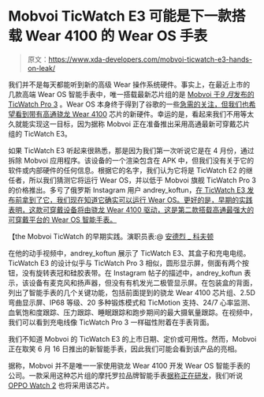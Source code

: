 # Mobvoi TicWatch E3 可能是下一款搭载 Wear 4100 的 Wear OS 手表

> 原文：<https://www.xda-developers.com/mobvoi-ticwatch-e3-hands-on-leak/>

我们并不是每天都能听到新的高级 Wear 操作系统硬件。事实上，在最近上市的几款高端 Wear OS 智能手表中，唯一搭载最新芯片组的是 [Mobvoi 于*9 月*发布的 TicWatch Pro 3](https://www.xda-developers.com/mobvoi-ticwatch-pro-3-smartwatch-google-wear-os-qualcomm-snapdragon-wear-4100-launch/) 。Wear OS 本身终于得到了谷歌的一些[急需的关注，但我们也希望看到带有高通](https://www.xda-developers.com/new-wear-os-update-hands-on/)[骁龙 Wear 4100](https://www.xda-developers.com/qualcomm-snapdragon-4100-announcement-wear-os-smartwatches/) 芯片的新硬件。幸运的是，看起来我们不用等太久就能实现这一目标，因为据称 Mobvoi 正在准备推出采用高通最新可穿戴芯片组的 TicWatch E3。

如果 TicWatch E3 听起来很熟悉，那是因为我们第一次听说它是在 4 月份，通过拆除 Mobvoi 应用程序。该设备的一个渲染包含在 APK 中，但我们没有关于它的软件或内部硬件的任何信息。根据它的名字，我们认为它将是 TicWatch E2 的继任者，所以我们猜测它将运行 Wear OS，并以低于 Mobvoi 旗舰 TicWatch Pro 3 的价格推出。多亏了俄罗斯 Instagram 用户 andrey_koftun，[在 TicWatch E3 发布前拿到了它，我们现在知道它确实可以运行 Wear OS。更好的是，早期的实践表明，这款可穿戴设备将由骁龙 Wear 4100 驱动，这是第二款搭载高通最强大的可穿戴平台的 Wear OS 智能手表。](https://www.instagram.com/p/CP5suWflmDc/)

【the Mobvoi TicWatch 的早期实践。演职员表:@ [安德烈 _ 科夫顿](https://www.instagram.com/p/CP5suWflmDc/)

在他的动手视频中，andrey_koftun 展示了 TicWatch E3、其盒子和充电电缆。TicWatch E3 的设计似乎与 TicWatch Pro 3 相似，圆形显示屏，侧面有两个按钮，没有旋转表冠和硅胶表带。在 Instagram 帖子的描述中，andrey_koftun 表示，该设备有麦克风和扬声器，但没有有机发光二极管显示屏。在包装盒的背面，列出了智能手表的几个关键功能，包括前面提到的骁龙 Wear 4100 芯片组、2.5D 弯曲显示屏、IP68 等级、20 多种锻炼模式和 TicMotion 支持、24/7 心率监测、血氧饱和度跟踪、压力跟踪、睡眠跟踪和跑步期间的最大摄氧量跟踪。在视频中，我们可以看到充电线像 TicWatch Pro 3 一样磁性附着在手表背面。

我们不知道 Mobvoi 的 TicWatch E3 的上市日期、定价或可用性。然而，Mobvoi 正在取笑 6 月 16 日推出的新智能手表，因此我们可能会看到该产品的亮相。

据称，Mobvoi 并不是唯一一家使用骁龙 Wear 4100 开发 Wear OS 智能手表的公司。一款采用这种芯片组的摩托罗拉品牌智能手表[据称正在研发](https://www.xda-developers.com/new-moto-branded-smartwatches-are-coming-but-theyre-not-what-you-may-think/)，我们听说 [OPPO Watch 2](https://www.xda-developers.com/oppo-watch-2-wear-os-snapdragon-wear-4100-rumor/) 也将采用该芯片。